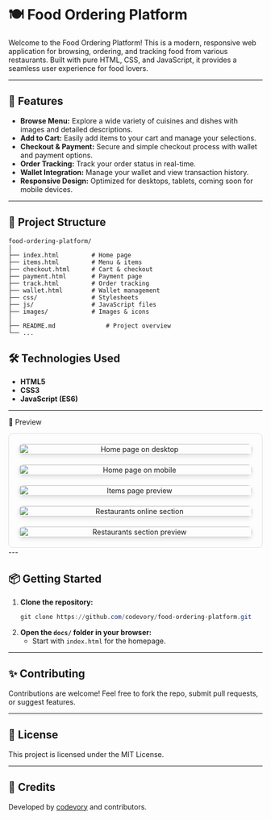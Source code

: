# 🍽️ Food Ordering Platform

Welcome to the Food Ordering Platform! This is a modern, responsive web application for browsing, ordering, and tracking food from various restaurants. Built with pure HTML, CSS, and JavaScript, it provides a seamless user experience for food lovers.

---

## 🚀 Features

- **Browse Menu:** Explore a wide variety of cuisines and dishes with images and detailed descriptions.
- **Add to Cart:** Easily add items to your cart and manage your selections.
- **Checkout & Payment:** Secure and simple checkout process with wallet and payment options.
- **Order Tracking:** Track your order status in real-time.
- **Wallet Integration:** Manage your wallet and view transaction history.
- **Responsive Design:** Optimized for desktops, tablets, coming soon for mobile devices.

---

## 📁 Project Structure

```
food-ordering-platform/
│
├── index.html         # Home page
├── items.html         # Menu & items
├── checkout.html      # Cart & checkout
├── payment.html       # Payment page
├── track.html         # Order tracking
├── wallet.html        # Wallet management
├── css/               # Stylesheets
├── js/                # JavaScript files
├── images/            # Images & icons
│
├── README.md              # Project overview
└── ...
```

## 🛠️ Technologies Used

- **HTML5**
- **CSS3**
- **JavaScript (ES6)**

---

📸 Preview
<div align="center" style="display: flex; flex-direction: column; gap: 20px; max-width: 800px; margin: 0 auto; padding: 20px; border: 1px solid #ddd; border-radius: 8px;">
<img src="images/preview-img/Food ordering home page.png" alt="Home page on desktop" style="width: 100%; height: auto; border-radius: 8px; box-shadow: 0 4px 8px rgba(0,0,0,0.1);">
<img src="images/preview-img/mobile-home-page.png" alt="Home page on mobile" style="width: 100%; height: auto; border-radius: 8px; box-shadow: 0 4px 8px rgba(0,0,0,0.1);">
<img src="images/preview-img/items-page.png" alt="Items page preview" style="width: 100%; height: auto; border-radius: 8px; box-shadow: 0 4px 8px rgba(0,0,0,0.1);">
<img src="images/preview-img/resturants-online.png" alt="Restaurants online section" style="width: 100%; height: auto; border-radius: 8px; box-shadow: 0 4px 8px rgba(0,0,0,0.1);">
<img src="images/preview-img/resturants-section.png" alt="Restaurants section preview" style="width: 100%; height: auto; border-radius: 8px; box-shadow: 0 4px 8px rgba(0,0,0,0.1);">
</div>
---

## 📦 Getting Started

1. **Clone the repository:**
   ```powershell
   git clone https://github.com/codevory/food-ordering-platform.git
   ```
2. **Open the `docs/` folder in your browser:**
   - Start with `index.html` for the homepage.

---

## ✨ Contributing

Contributions are welcome! Feel free to fork the repo, submit pull requests, or suggest features.

---

## 📄 License

This project is licensed under the MIT License.

---

## 🙌 Credits

Developed by [codevory](https://github.com/codevory) and contributors.
